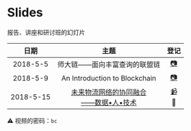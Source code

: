 # Slides

报告、讲座和研讨班的幻灯片


| 日期 | 主题 | 登记 |
| :-: | :-: | :-: |
| 2018-5-5 | 师大链——面向丰富查询的联盟链 | [:camera:](starchain.md) |
| 2018-5-9 | An Introduction to Blockchain | [:camera:](microsoftBuild.md) |
| 2018-5-15 | [未来物流网络的协同融合<br>——数据•人•技术](http://cdhk.tongji.edu.cn/logistics2018/wap/cn/) | [:video_camera:](http://v.youku.com/v_show/id_XMzYwOTE4NjA2NA==.html?spm=a2h3j.8428770.3416059.1)<br>:floppy_disk: |

:warning: 视频的密码：`bc`


